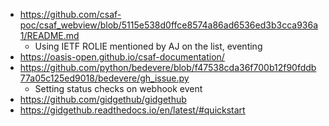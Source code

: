 - https://github.com/csaf-poc/csaf_webview/blob/5115e538d0ffce8574a86ad6536ed3b3cca936a1/README.md
  - Using IETF ROLIE mentioned by AJ on the list, eventing
- https://oasis-open.github.io/csaf-documentation/
- https://github.com/python/bedevere/blob/f47538cda36f700b12f90fddb77a05c125ed9018/bedevere/gh_issue.py
  - Setting status checks on webhook event
- https://github.com/gidgethub/gidgethub
- https://gidgethub.readthedocs.io/en/latest/#quickstart